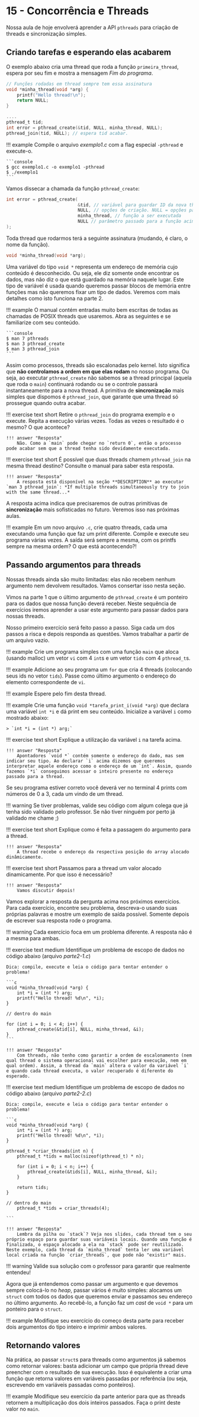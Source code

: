 # 15 - Concorrência e Threads

Nossa aula de hoje envolverá aprender a API `pthreads` para criação de threads e sincronização simples.

## Criando tarefas e esperando elas acabarem

O exemplo abaixo cria uma thread que roda a função `primeira_thread`, espera por seu fim e mostra a mensagem *Fim do programa*.

```c
// Funções rodadas em thread sempre tem essa assinatura
void *minha_thread(void *arg) {
    printf("Hello thread!\n");
    return NULL;
}

....
pthread_t tid;
int error = pthread_create(&tid, NULL, minha_thread, NULL);
pthread_join(tid, NULL); // espera tid acabar.
```

!!! example
    Compile o arquivo *exemplo1.c* com a flag especial `-pthread` e execute-o.

<div class="termy">

    ```console
    $ gcc exemplo1.c -o exemplo1 -pthread
    $ ./exemplo1
    ```

</div>

Vamos dissecar a chamada da função `pthread_create`:

```c
int error = pthread_create(
                           &tid, // variável para guardar ID da nova thread
                           NULL, // opções de criação. NULL = opções padrão
                           minha_thread, // função a ser executada
                           NULL // parâmetro passado para a função acima
);
```

Toda thread que rodarmos terá a seguinte assinatura (mudando, é claro, o nome da função).

```c
void *minha_thread(void *arg);
```

Uma variável do tipo `void *` representa um endereço de memória cujo conteúdo é desconhecido. Ou seja, ele diz somente onde encontrar os dados, mas não diz o que está guardado na memória naquele lugar. Este tipo de variável é usada quando queremos passar blocos de memória entre funções mas não queremos fixar um tipo de dados. Veremos com mais detalhes como isto funciona na parte 2.

!!! example
    O manual contém entradas muito bem escritas de todas as chamadas de POSIX threads que usaremos. Abra as seguintes e se familiarize com seu conteúdo.

<div class="termy">

    ```console
    $ man 7 pthreads
    $ man 3 pthread_create
    $ man 3 pthread_join
    ```

</div>

Assim como processos, threads são escalonadas pelo kernel. Isto significa que **não controlamos a ordem em que elas rodam** no nosso programa. Ou seja, ao executar `pthread_create` não sabemos se a thread principal (aquela que roda o `main`) continuará rodando ou se o controle passará instantaneamente para a nova thread. A primitiva de **sincronização** mais simples que dispomos é `pthread_join`, que garante que uma thread só prossegue quando outra acabar.

!!! exercise text short
    Retire o `pthread_join` do programa exemplo e o execute. Repita a execução várias vezes. Todas as vezes o resultado é o mesmo? O que acontece?

    !!! answer "Resposta"
        Não. Como a `main` pode chegar no `return 0`, então o processo pode acabar sem que a thread tenha sido devidamente executada.

!!! exercise text short
    É possível que duas threads chamem `pthread_join` na mesma thread destino? Consulte o manual para saber esta resposta.

    !!! answer "Resposta"
        A resposta está disponível na seção **DESCRIPTION** ao executar `man 3 pthread_join`: *If multiple threads simultaneously try to join with the same thread...*

A resposta acima indica que precisaremos de outras primitivas de **sincronização** mais sofisticadas no futuro. Veremos isso nas próximas aulas.

!!! example
    Em um novo arquivo `.c`, crie quatro threads, cada uma executando uma função que faz um print diferente. Compile e execute seu programa várias vezes. A saída será sempre a mesma, com os printfs sempre na mesma ordem? O que está acontecendo?!

## Passando argumentos para threads

Nossas threads ainda são muito limitadas: elas não recebem nenhum argumento nem devolvem resultados. Vamos consertar isso nesta seção.

Vimos na parte 1 que o último argumento de `pthread_create` é um ponteiro para os dados que nossa função deverá receber. Neste sequência de exercícios iremos aprender a usar este argumento para passar dados para nossas threads.

Nosso primeiro exercício será feito passo a passo. Siga cada um dos passos a risca e depois responda as questões. Vamos trabalhar a partir de um arquivo vazio.

!!! example
    Crie um programa simples com uma função `main` que aloca (usando malloc) um vetor `vi` com 4 `int`s  e um vetor `tids` com 4 `pthread_t`s.

!!! example
    Adicione ao seu programa um `for` que cria 4 threads (colocando seus ids no vetor `tids`). Passe como último argumento o endereço do elemento correspondente de `vi`.

!!! example
    Espere pelo fim desta thread.

!!! example
    Crie uma função `void *tarefa_print_i(void *arg)` que declara uma variável `int *i` e dá print em seu conteúdo. Inicialize a variável `i` como mostrado abaixo:

    > `int *i = (int *) arg;`

!!! exercise text short
    Explique a utilização da variável `i` na tarefa acima.

    !!! answer "Resposta"
        Apontadores `void *` contém somente o endereço do dado, mas sem indicar seu tipo. Ao declarar `i` acima dizemos que queremos interpretar aquele endereço como o endereço de um `int`. Assim, quando fazemos `*i` conseguimos acessar o inteiro presente no endereço passado para a thread. 

Se seu programa estiver correto você deverá ver no terminal 4 prints com números de 0 a 3, cada um vindo de um thread.

!!! warning
    Se tiver problemas, valide seu código com algum colega que já tenha sido validado pelo professor. Se não tiver ninguém por perto já validado me chame ;)

!!! exercise text short
    Explique como é feita a passagem do argumento para a thread.

    !!! answer "Resposta"
        A thread recebe o endereço da respectiva posição do array alocado dinâmicamente.


!!! exercise text short
    Passamos para a thread um valor alocado dinamicamente. Por que isso é necessário?

    !!! answer "Resposta"
        Vamos discutir depois!


Vamos explorar a resposta da pergunta acima nos próximos exercícios. Para cada exercício, encontre seu problema, descreva-o usando suas próprias palavras e mostre um exemplo de saída possível. Somente depois de escrever sua resposta rode o programa.

!!! warning
    Cada exercício foca em um problema diferente. A resposta não é a mesma para ambas.

!!! exercise text medium
    Identifique um problema de escopo de dados no código abaixo (arquivo *parte2-1.c*)

    Dica: compile, execute e leia o código para tentar entender o problema!

    ```c
    void *minha_thread(void *arg) {
        int *i = (int *) arg;
        printf("Hello thread! %d\n", *i);
    }

    // dentro do main

    for (int i = 0; i < 4; i++) {
        pthread_create(&tid[i], NULL, minha_thread, &i);
    }
    ```

    !!! answer "Resposta"
        Com threads, não tenho como garantir a ordem de escalonamento (nem qual thread o sistema operacional vai escolher para execução, nem em qual ordem). Assim, a thread da `main` altera o valor da variável `i` e quando cada thread executa, o valor recuperado é diferente do esperado.

!!! exercise text medium
    Identifique um problema de escopo de dados no código abaixo (arquivo *parte2-2.c*)

    Dica: compile, execute e leia o código para tentar entender o problema!

    ```c
    void *minha_thread(void *arg) {
        int *i = (int *) arg;
        printf("Hello thread! %d\n", *i);
    }

    pthread_t *criar_threads(int n) {
        pthread_t *tids = malloc(sizeof(pthread_t) * n);

        for (int i = 0; i < n; i++) {
            pthread_create(&tids[i], NULL, minha_thread, &i);
        }

        return tids;
    }

    // dentro do main
        pthread_t *tids = criar_threads(4);

    ```

    !!! answer "Resposta"
        Lembra da pilha ou `stack`? Veja nos slides, cada thread tem o seu próprio espaço para guardar suas variáveis locais. Quando uma função é finalizada, o espaço alocado a ela na `stack` pode ser reutilizado. Neste exemplo, cada thread da `minha_thread` tenta ler uma variável local criada na função `criar_threads`, que pode não "existir" mais.


!!! warning
    Valide sua solução com o professor para garantir que realmente entendeu!

Agora que já entendemos como passar um argumento e que devemos sempre colocá-lo no *heap*, passar vários é muito simples: alocamos um `struct` com todos os dados que queremos enviar e passamos seu endereço no último argumento. Ao recebê-lo, a função faz um *cast* de `void *` para um ponteiro para o `struct`.

!!! example
    Modifique seu exercício do começo desta parte para receber dois argumentos do tipo inteiro e imprimir ambos valores.


## Retornando valores

Na prática, ao passar `struct`s para threads como argumentos já sabemos como retornar valores: basta adicionar um campo que própria thread deve preencher com o resultado de sua execução. Isso é equivalente a criar uma função que retorna valores em variáveis passadas por referência (ou seja, escrevendo em variáveis passadas como ponteiros).

!!! example
    Modifique seu exercício da parte anterior para que as threads retornem a multiplicação dos dois inteiros passados. Faça o print deste valor no `main`.

